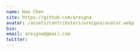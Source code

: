 ```yaml
---
name: Hao Chen
site: https://github.com/areigna
avatar: /assets/contributors/areigna/avatar.webp
bio:
email: areigna@gmail.com
twitter:
---
```


